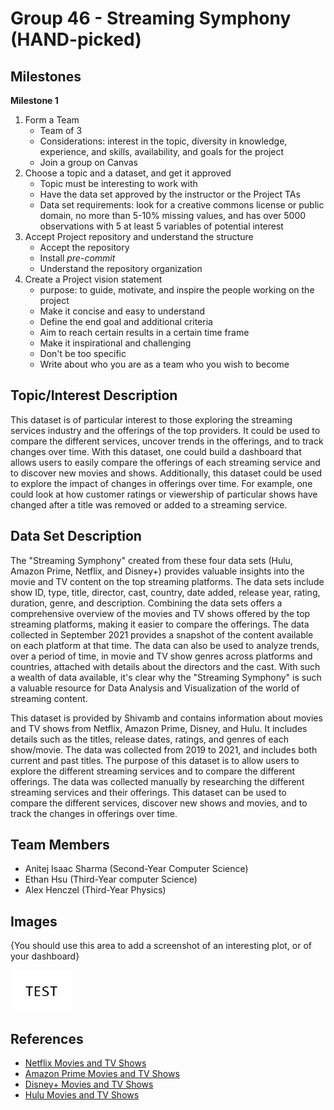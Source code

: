 # Group 46 - Streaming Symphony (HAND-picked)

## Milestones

**Milestone 1**

1. Form a Team
   - Team of 3
   - Considerations: interest in the topic, diversity in knowledge, experience, and skills, availability, and goals for the project
   - Join a group on Canvas
2. Choose a topic and a dataset, and get it approved
   - Topic must be interesting to work with
   - Have the data set approved by the instructor or the Project TAs
   - Data set requirements: look for a creative commons license or public domain, no more than 5-10% missing values, and has over 5000 observations with 5 at least 5 variables of potential interest
3. Accept Project repository and understand the structure
   - Accept the repository
   - Install *pre-commit*
   - Understand the repository organization
4. Create a Project vision statement
   - purpose: to guide, motivate, and inspire the people working on the project
   - Make it concise and easy to understand
   - Define the end goal and additional criteria
   - Aim to reach certain results in a certain time frame
   - Make it inspirational and challenging
   - Don't be too specific
   - Write about who you are as a team who you wish to become

## Topic/Interest Description

This dataset is of particular interest to those exploring the streaming services industry and the offerings of the top providers. It could be used to compare the different services, uncover trends in the offerings, and to track changes over time. With this dataset, one could build a dashboard that allows users to easily compare the offerings of each streaming service and to discover new movies and shows. Additionally, this dataset could be used to explore the impact of changes in offerings over time. For example, one could look at how customer ratings or viewership of particular shows have changed after a title was removed or added to a streaming service.

## Data Set Description

The "Streaming Symphony" created from these four data sets (Hulu, Amazon Prime, Netflix, and Disney+) provides valuable insights into the movie and TV content on the top streaming platforms. The data sets include show ID, type, title, director, cast, country, date added, release year, rating, duration, genre, and description. Combining the data sets offers a comprehensive overview of the movies and TV shows offered by the top streaming platforms, making it easier to compare the offerings. The data collected in September 2021 provides a snapshot of the content available on each platform at that time. The data can also be used to analyze trends, over a period of time, in movie and TV show genres across platforms and countries, attached with details about the directors and the cast. With such a wealth of data available, it's clear why the "Streaming Symphony" is such a valuable resource for Data Analysis and Visualization of the world of streaming content.

This dataset is provided by Shivamb and contains information about movies and TV shows from Netflix, Amazon Prime, Disney, and Hulu. It includes details such as the titles, release dates, ratings, and genres of each show/movie. The data was collected from 2019 to 2021, and includes both current and past titles. The purpose of this dataset is to allow users to explore the different streaming services and to compare the different offerings. The data was collected manually by researching the different streaming services and their offerings. This dataset can be used to compare the different services, discover new shows and movies, and to track the changes in offerings over time.

## Team Members

- Anitej Isaac Sharma (Second-Year Computer Science)
- Ethan Hsu (Third-Year computer Science)
- Alex Henczel (Third-Year Physics)

## Images

{You should use this area to add a screenshot of an interesting plot, or of your dashboard}

<img src ="images/test.png" width="100px">

## References

- [Netflix Movies and TV Shows](https://www.kaggle.com/datasets/shivamb/netflix-shows)
- [Amazon Prime Movies and TV Shows](https://www.kaggle.com/datasets/shivamb/amazon-prime-movies-and-tv-shows)
- [Disney+ Movies and TV Shows](https://www.kaggle.com/datasets/shivamb/disney-movies-and-tv-shows)
- [Hulu Movies and TV Shows](https://www.kaggle.com/datasets/shivamb/hulu-movies-and-tv-shows)

